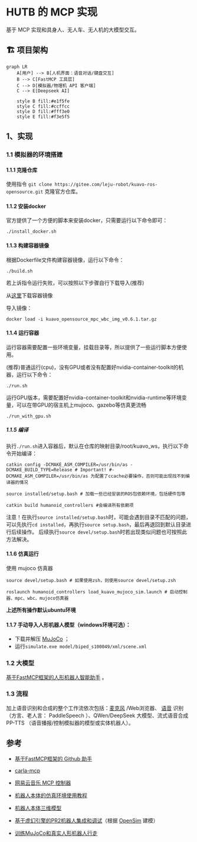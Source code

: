 # HUTB 的 MCP 实现

基于 MCP 实现和具身人、无人车、无人机的大模型交互。


## 🏗️ 项目架构

```mermaid
graph LR
    A[用户] --> B[人机界面：语音对话/键盘交互]
    B --> C[FastMCP 工具层]
    C --> D[模拟器/物理机 API 客户端]
    C --> E[Deepseek AI]
    
    style B fill:#e1f5fe
    style C fill:#ccffcc
    style D fill:#fff3e0
    style E fill:#f3e5f5
```


## 1、实现

### 1.1 模拟器的环境搭建

#### 1.1.1 克隆仓库

使用指令
`git clone https://gitee.com/leju-robot/kuavo-ros-opensource.git`
克隆官方仓库。

#### 1.1.2 安装docker

官方提供了一个方便的脚本来安装docker，只需要运行以下命令即可：

```
./install_docker.sh
```

#### 1.1.3 构建容器镜像

根据Dockerfile文件构建容器镜像，运行以下命令：

```
./build.sh
```

若上诉指令运行失败，可以按照以下步骤自行下载导入(推荐)

从[这里](https://gitee.com/link?target=https%3A%2F%2Fkuavo.lejurobot.com%2Fdocker_images%2Fkuavo_opensource_mpc_wbc_img_v0.6.1.tar.gz)下载容器镜像

导入镜像：

```
docker load -i kuavo_opensource_mpc_wbc_img_v0.6.1.tar.gz
```

#### 1.1.4 运行容器

运行容器需要配置一些环境变量，挂载目录等，所以提供了一些运行脚本方便使用。

(推荐)普通运行(cpu)，没有GPU或者没有配置好nvidia-container-toolkit的机器，运行以下命令：

```
./run.sh
```

运行GPU版本，需要配置好nvidia-container-toolkit和nvidia-runtime等环境变量，可以在带GPU的宿主机上mujoco、gazebo等仿真更流畅

```
./run_with_gpu.sh
```

##### 1.1.5 编译

执行`./run.sh`进入容器后，默认在仓库的映射目录/root/kuavo_ws，执行以下命令开始编译：

```
catkin config -DCMAKE_ASM_COMPILER=/usr/bin/as -DCMAKE_BUILD_TYPE=Release # Important! #-DCMAKE_ASM_COMPILER=/usr/bin/as 为配置了ccache必要操作，否则可能出现找不到编译器的情况

source installed/setup.bash # 加载一些已经安装的ROS包依赖环境，包括硬件包等

catkin build humanoid_controllers #会编译所有依赖项
```

注意！在执行`source installed/setup.bash`时，可能会遇到目录不匹配的问题，可以先执行`cd installed`，再执行`source setup.bash`，最后再退回到默认目录进行后续操作。
后续执行`source devel/setup.bash`时若出现类似问题也可按照此方法解决。

#### 1.1.6 仿真运行

使用 mujoco 仿真器

```
source devel/setup.bash # 如果使用zsh，则使用source devel/setup.zsh

roslaunch humanoid_controllers load_kuavo_mujoco_sim.launch # 启动控制器、mpc、wbc、mujoco仿真器
```

**上述所有操作默认ubuntu环境**

#### 1.1.7 手动导入人形机器人模型（windows环境可选）：

* 下载并解压 [MuJoCo](https://github.com/google-deepmind/mujoco/releases) ；
* 运行`simulate.exe model/biped_s100049/xml/scene.xml`


### 1.2 大模型

[基于FastMCP框架的人形机器人智能助手](llm/README.md) 。


### 1.3 流程
加上语音识别和合成的整个工作流依次包括：[麦克风](https://item.m.jd.com/product/100025694525.html) /Web浏览器、 [语音](https://mp.weixin.qq.com/s?src=11&timestamp=1754125763&ver=6150&signature=6MJAq932niAOOc0qQSU0kuIulTwbkRstev6RvAM0Q*v*bGEZEINUcdtIN4zu23ZW71o0-GD1OB7DU7YjJcCqaWt6Iv63U4SKUIy1z1cK3khakAGz-BcQuDzPMdsJEK9P&new=1) 识别（方言、老人言： PaddleSpeech ）、QWen/DeepSeek 大模型、流式语音合成 PP-TTS （语音播报/控制模拟器的模型或实体机器人）。



## 参考

* [基于FastMCP框架的 Github 助手](https://github.com/wink-wink-wink555/ai-github-assistant)

* [carla-mcp](https://github.com/shikharvashistha/carla-mcp)

* [网易云音乐 MCP 控制器](https://modelscope.cn/mcp/servers/lixiande/CloudMusic_Auto_Player)


* [机器人本体的仿真环境使用教程](https://kuavo.lejurobot.com/manual/basic_usage/kuavo-ros-control/docs/4%E5%BC%80%E5%8F%91%E6%8E%A5%E5%8F%A3/%E4%BB%BF%E7%9C%9F%E7%8E%AF%E5%A2%83%E4%BD%BF%E7%94%A8/) 
* [机器人本体三维模型](https://gitee.com/OpenHUTB/kuavo-ros-opensource/tree/master/src/kuavo_assets/models)
* [基于虚幻引擎的PR2机器人集成和调试](sim/README.md)（根据 [OpenSim](https://github.com/OpenHUTB/move) 建模）

* [训练MuJoCo和真实人形机器人行走](https://github.com/rohanpsingh/LearningHumanoidWalking) 
